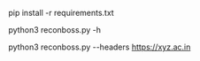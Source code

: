  pip install -r requirements.txt

python3 reconboss.py -h

python3 reconboss.py --headers https://xyz.ac.in

